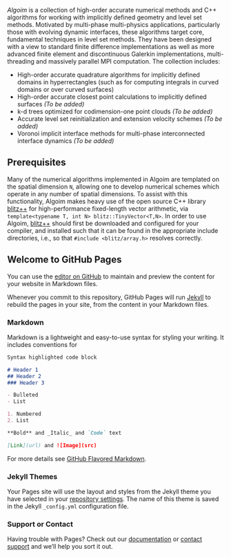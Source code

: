 _Algoim_ is a collection of high-order accurate numerical methods and C++ algorithms for working with implicitly defined geometry and level set methods. Motivated by multi-phase multi-physics applications, particularly those with evolving dynamic interfaces, these algorithms target core, fundamental techniques in level set methods. They have been designed with a view to standard finite difference implementations as well as more advanced finite element and discontinuous Galerkin implementations, multi-threading and massively parallel MPI computation. The collection includes:
- High-order accurate quadrature algorithms for implicitly defined domains in hyperrectangles (such as for computing integrals in curved domains or over curved surfaces)
- High-order accurate closest point calculations to implicitly defined surfaces _(To be added)_
- k-d trees optimized for codimension-one point clouds _(To be added)_
- Accurate level set reinitialization and extension velocity schemes _(To be added)_
- Voronoi implicit interface methods for multi-phase interconnected interface dynamics _(To be added)_

## Prerequisites

Many of the numerical algorithms implemented in Algoim are templated on the spatial dimension `N`, allowing one to develop numerical schemes which operate in any number of spatial dimensions. To assist with this functionality, Algoim makes heavy use of the open source C++ library [blitz++](https://github.com/blitzpp/blitz) for high-performance fixed-length vector arithmetic, via `template<typename T, int N> blitz::TinyVector<T,N>`. In order to use Algoim, [blitz++](https://github.com/blitzpp/blitz) should first be downloaded and configured for your compiler, and installed such that it can be found in the appropriate include directories, i.e., so that `#include <blitz/array.h>` resolves correctly.

## Welcome to GitHub Pages

You can use the [editor on GitHub](https://github.com/algoim/algoim.github.io/edit/master/index.md) to maintain and preview the content for your website in Markdown files.

Whenever you commit to this repository, GitHub Pages will run [Jekyll](https://jekyllrb.com/) to rebuild the pages in your site, from the content in your Markdown files.

### Markdown

Markdown is a lightweight and easy-to-use syntax for styling your writing. It includes conventions for

```markdown
Syntax highlighted code block

# Header 1
## Header 2
### Header 3

- Bulleted
- List

1. Numbered
2. List

**Bold** and _Italic_ and `Code` text

[Link](url) and ![Image](src)
```

For more details see [GitHub Flavored Markdown](https://guides.github.com/features/mastering-markdown/).

### Jekyll Themes

Your Pages site will use the layout and styles from the Jekyll theme you have selected in your [repository settings](https://github.com/algoim/algoim.github.io/settings). The name of this theme is saved in the Jekyll `_config.yml` configuration file.

### Support or Contact

Having trouble with Pages? Check out our [documentation](https://help.github.com/categories/github-pages-basics/) or [contact support](https://github.com/contact) and we’ll help you sort it out.
